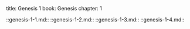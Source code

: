 title: Genesis 1
book: Genesis
chapter: 1


::genesis-1-1.md:: ::genesis-1-2.md:: ::genesis-1-3.md:: ::genesis-1-4.md::
